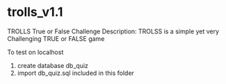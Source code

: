 trolls_v1.1
===========

TROLLS True or False Challenge
Description: TROLSS is a simple yet very Challenging TRUE or FALSE game

To test on localhost
1. create database db_quiz
2. import db_quiz.sql included in this folder
